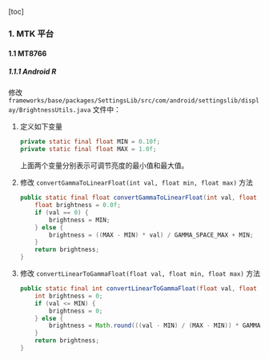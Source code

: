 [toc]

### 1. MTK 平台

#### 1.1 MT8766

##### 1.1.1 Android R

修改 `frameworks/base/packages/SettingsLib/src/com/android/settingslib/display/BrightnessUtils.java`  文件中：

1. 定义如下变量

   ```java
   private static final float MIN = 0.10f;
   private static final float MAX = 1.0f;
   ```

   上面两个变量分别表示可调节亮度的最小值和最大值。

2. 修改 `convertGammaToLinearFloat(int val, float min, float max)` 方法

   ```java
   public static final float convertGammaToLinearFloat(int val, float min, float max) {
       float brightness = 0.0f;
       if (val == 0) {
           brightness = MIN;
       } else {
           brightness = ((MAX - MIN) * val) / GAMMA_SPACE_MAX + MIN;
       }
       return brightness;
   }
   ```

3. 修改 `convertLinearToGammaFloat(float val, float min, float max)` 方法

   ```java
   public static final int convertLinearToGammaFloat(float val, float min, float max) {
       int brightness = 0;
       if (val <= MIN) {
           brightness = 0;
       } else {
           brightness = Math.round(((val - MIN) / (MAX - MIN)) * GAMMA_SPACE_MAX);
       }
       return brightness;
   }
   ```

   

